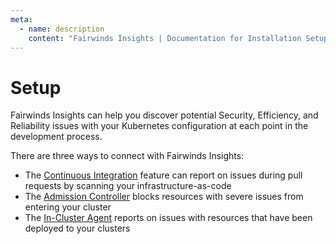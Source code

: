 ```yaml
---
meta:
  - name: description
    content: "Fairwinds Insights | Documentation for Installation Setup"
---
```

# Setup

Fairwinds Insights can help you discover potential Security, Efficiency, and Reliability
issues with your Kubernetes configuration at each point in the development process.

There are three ways to connect with Fairwinds Insights:
* The [Continuous Integration](/installation/ci/about) feature can report on issues during pull requests by scanning your infrastructure-as-code
* The [Admission Controller](/installation/admission/about) blocks resources with severe issues from entering your cluster
* The [In-Cluster Agent](/installation/agent/about) reports on issues with resources that have been deployed to your clusters
